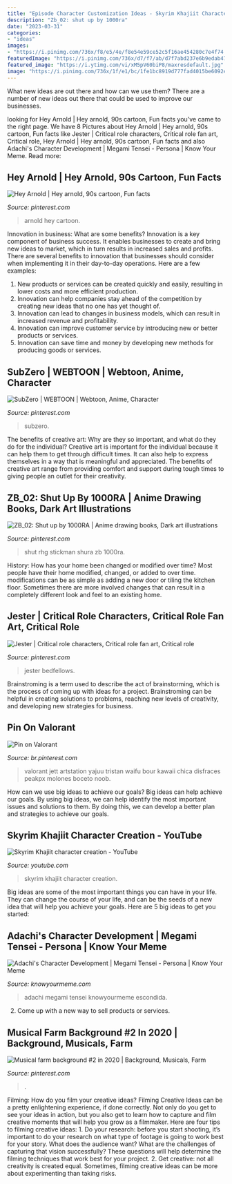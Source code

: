 ```yaml
---
title: "Episode Character Customization Ideas - Skyrim Khajiit Character Creation"
description: "Zb_02: shut up by 1000ra"
date: "2023-03-31"
categories:
- "ideas"
images:
- "https://i.pinimg.com/736x/f8/e5/4e/f8e54e59ce52c5f16ae454280c7e4f74.jpg"
featuredImage: "https://i.pinimg.com/736x/d7/f7/ab/d7f7abd237e6b9edab475732e0c2f1cc.jpg"
featured_image: "https://i.ytimg.com/vi/xM5pV60biP8/maxresdefault.jpg"
image: "https://i.pinimg.com/736x/1f/e1/bc/1fe1bc8919d777fad4015be6092ee1d1.jpg"
---
```



What new ideas are out there and how can we use them?
There are a number of new ideas out there that could be used to improve our businesses.

	

		
looking for Hey Arnold | Hey arnold, 90s cartoon, Fun facts you've came to the right page. We have 8 Pictures about Hey Arnold | Hey arnold, 90s cartoon, Fun facts like Jester | Critical role characters, Critical role fan art, Critical role, Hey Arnold | Hey arnold, 90s cartoon, Fun facts and also Adachi&#039;s Character Development | Megami Tensei - Persona | Know Your Meme. Read more:
		
    
## Hey Arnold | Hey Arnold, 90s Cartoon, Fun Facts

<img loading=lazy src="https://i.pinimg.com/736x/73/ce/73/73ce73ab01b91be37ef43f2b09a47abf--s-nickelodeon-hey-arnold.jpg" onerror="this.onerror=null;this.src='https://tse4.mm.bing.net/th?id=OIP.Z1QY0flbp7WR8DdFCuxGtwHaNJ&amp;pid=15.1';" alt="Hey Arnold | Hey arnold, 90s cartoon, Fun facts">

_Source: pinterest.com_

>arnold hey cartoon. 

	

Innovation in business: What are some benefits?
Innovation is a key component of business success. It enables businesses to create and bring new ideas to market, which in turn results in increased sales and profits. There are several benefits to innovation that businesses should consider when implementing it in their day-to-day operations. Here are a few examples: 
1) New products or services can be created quickly and easily, resulting in lower costs and more efficient production. 
2) Innovation can help companies stay ahead of the competition by creating new ideas that no one has yet thought of. 
3) Innovation can lead to changes in business models, which can result in increased revenue and profitability. 
4) Innovation can improve customer service by introducing new or better products or services. 
5) Innovation can save time and money by developing new methods for producing goods or services.

    
## SubZero | WEBTOON | Webtoon, Anime, Character

<img loading=lazy src="https://i.pinimg.com/736x/43/89/48/438948b86c631a8205fb6c2d5396793a.jpg" onerror="this.onerror=null;this.src='https://tse1.mm.bing.net/th?id=OIP.0IhoklTFEZaNOIM18iV-4QHaNL&amp;pid=15.1';" alt="SubZero | WEBTOON | Webtoon, Anime, Character">

_Source: pinterest.com_

>subzero. 

	

The benefits of creative art: Why are they so important, and what do they do for the individual?
Creative art is important for the individual because it can help them to get through difficult times. It can also help to express themselves in a way that is meaningful and appreciated. The benefits of creative art range from providing comfort and support during tough times to giving people an outlet for their creativity.

    
## ZB_02: Shut Up By 1000RA | Anime Drawing Books, Dark Art Illustrations

<img loading=lazy src="https://i.pinimg.com/736x/d7/f7/ab/d7f7abd237e6b9edab475732e0c2f1cc.jpg" onerror="this.onerror=null;this.src='https://tse1.mm.bing.net/th?id=OIP.crHB1DDCK8T6hs7QL99FuQHaP3&amp;pid=15.1';" alt="ZB_02: Shut up by 1000RA | Anime drawing books, Dark art illustrations">

_Source: pinterest.com_

>shut rhg stickman shura zb 1000ra. 

	

History: How has your home been changed or modified over time?
Most people have their home modified, changed, or added to over time. modifications can be as simple as adding a new door or tiling the kitchen floor. Sometimes there are more involved changes that can result in a completely different look and feel to an existing home.

    
## Jester | Critical Role Characters, Critical Role Fan Art, Critical Role

<img loading=lazy src="https://i.pinimg.com/736x/1f/e1/bc/1fe1bc8919d777fad4015be6092ee1d1.jpg" onerror="this.onerror=null;this.src='https://tse3.mm.bing.net/th?id=OIP.4n76HDDbFoG5PKTkOnDuvAHaKe&amp;pid=15.1';" alt="Jester | Critical role characters, Critical role fan art, Critical role">

_Source: pinterest.com_

>jester bedfellows. 

	

Brainstroming is a term used to describe the act of brainstorming, which is the process of coming up with ideas for a project. Brainstroming can be helpful in creating solutions to problems, reaching new levels of creativity, and developing new strategies for business.

    
## Pin On Valorant

<img loading=lazy src="https://i.pinimg.com/736x/f8/e5/4e/f8e54e59ce52c5f16ae454280c7e4f74.jpg" onerror="this.onerror=null;this.src='https://tse1.mm.bing.net/th?id=OIP.6PSlHpASqBZabcLYbURQfwHaKf&amp;pid=15.1';" alt="Pin on Valorant">

_Source: br.pinterest.com_

>valorant jett artstation yajuu tristan waifu bour kawaii chica disfraces peakpx molones boceto noob. 

	

How can we use big ideas to achieve our goals?
Big ideas can help achieve our goals. By using big ideas, we can help identify the most important issues and solutions to them. By doing this, we can develop a better plan and strategies to achieve our goals.

    
## Skyrim Khajiit Character Creation - YouTube

<img loading=lazy src="https://i.ytimg.com/vi/xM5pV60biP8/maxresdefault.jpg" onerror="this.onerror=null;this.src='https://tse4.mm.bing.net/th?id=OIP.oWuCkFSkm84LzZZ4VwNZAwHaEK&amp;pid=15.1';" alt="Skyrim Khajiit character creation - YouTube">

_Source: youtube.com_

>skyrim khajiit character creation. 

	

Big ideas are some of the most important things you can have in your life. They can change the course of your life, and can be the seeds of a new idea that will help you achieve your goals. Here are 5 big ideas to get you started: 

    
## Adachi&#039;s Character Development | Megami Tensei - Persona | Know Your Meme

<img loading=lazy src="http://i1.kym-cdn.com/photos/images/facebook/000/795/757/41e.png" onerror="this.onerror=null;this.src='https://tse2.mm.bing.net/th?id=OIP.3l_gInEBP1ZG79QtglCX_wHaML&amp;pid=15.1';" alt="Adachi&#039;s Character Development | Megami Tensei - Persona | Know Your Meme">

_Source: knowyourmeme.com_

>adachi megami tensei knowyourmeme escondida. 

	

2. Come up with a new way to sell products or services.

    
## Musical Farm Background #2 In 2020 | Background, Musicals, Farm

<img loading=lazy src="https://i.pinimg.com/736x/a4/63/1a/a4631ae034d9eaa94922233601098a39.jpg" onerror="this.onerror=null;this.src='https://tse2.mm.bing.net/th?id=OIP.ONY8xH5CwbE_qxnjQoKF7wHaFj&amp;pid=15.1';" alt="Musical farm background #2 in 2020 | Background, Musicals, Farm">

_Source: pinterest.com_

>. 

	

Filming: How do you film your creative ideas?
Filming Creative Ideas can be a pretty enlightening experience, if done correctly. Not only do you get to see your ideas in action, but you also get to learn how to capture and film creative moments that will help you grow as a filmmaker. Here are four tips to filming creative ideas: 1. Do your research: before you start shooting, it’s important to do your research on what type of footage is going to work best for your story. What does the audience want? What are the challenges of capturing that vision successfully? These questions will help determine the filming techniques that work best for your project. 2. Get creative: not all creativity is created equal. Sometimes, filming creative ideas can be more about experimenting than taking risks.

